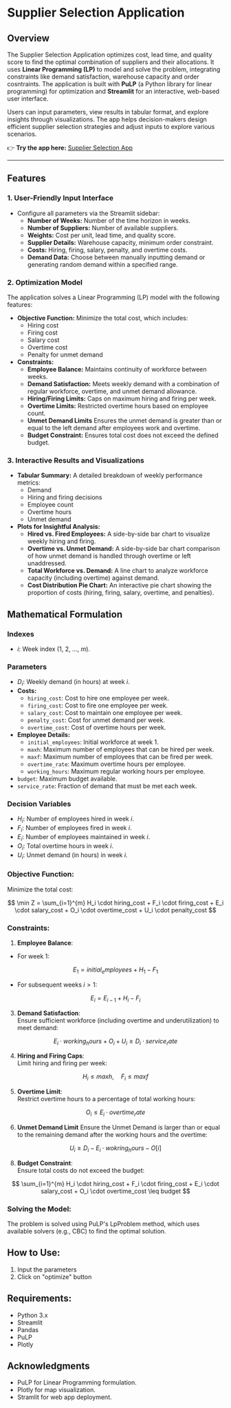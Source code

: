 # Supplier Selection Application

## Overview
The Supplier Selection Application optimizes cost, lead time, and quality score to find the optimal combination of suppliers and their allocations. It uses **Linear Programming (LP)** to model and solve the problem, integrating constraints like demand satisfaction, warehouse capacity and order cosntraints. The application is built with **PuLP** (a Python library for linear programming) for optimization and **Streamlit** for an interactive, web-based user interface.

Users can input parameters, view results in tabular format, and explore insights through visualizations. The app helps decision-makers design efficient supplier selection strategies and adjust inputs to explore various scenarios.  

👉 **Try the app here:** [Supplier Selection App](https://supplier-selection-application-5hhlomtv722jufn4z4wioe.streamlit.app/)

---

## Features

### 1. **User-Friendly Input Interface**
- Configure all parameters via the Streamlit sidebar:
  - **Number of Weeks:** Number of the time horizon in weeks.
  - **Number of Suppliers:** Number of available suppliers.
  - **Weights:** Cost per unit, lead time, and quality score.
  - **Supplier Details:** Warehouse capacity, minimum order constraint.
  - **Costs:** Hiring, firing, salary, penalty, and overtime costs.
  - **Demand Data:** Choose between manually inputting demand or generating random demand within a specified range.

### 2. **Optimization Model**
The application solves a Linear Programming (LP) model with the following features:
- **Objective Function:** Minimize the total cost, which includes:
  - Hiring cost
  - Firing cost
  - Salary cost
  - Overtime cost
  - Penalty for unmet demand
- **Constraints:**
  - **Employee Balance:** Maintains continuity of workforce between weeks.
  - **Demand Satisfaction:** Meets weekly demand with a combination of regular workforce, overtime, and unmet demand allowance.
  - **Hiring/Firing Limits:** Caps on maximum hiring and firing per week.
  - **Overtime Limits:** Restricted overtime hours based on employee count.
  - **Unmet Demand Limits** Ensures the unmet demand is greater than or equal to the left demand after employees work and overtime.
  - **Budget Constraint:** Ensures total cost does not exceed the defined budget.

### 3. **Interactive Results and Visualizations**
- **Tabular Summary:** A detailed breakdown of weekly performance metrics:
  - Demand
  - Hiring and firing decisions
  - Employee count
  - Overtime hours
  - Unmet demand
- **Plots for Insightful Analysis:**
  - **Hired vs. Fired Employees:** A side-by-side bar chart to visualize weekly hiring and firing.
  - **Overtime vs. Unmet Demand:** A side-by-side bar chart comparison of how unmet demand is handled through overtime or left unaddressed.
  - **Total Workforce vs. Demand:** A line chart to analyze workforce capacity (including overtime) against demand.
  - **Cost Distribution Pie Chart:** An interactive pie chart showing the proportion of costs (hiring, firing, salary, overtime, and penalties).

## Mathematical Formulation

### **Indexes**
- $i$: Week index (1, 2, ..., $m$).

### **Parameters**
- $D_i$: Weekly demand (in hours) at week $i$.
- **Costs:**
  - `hiring_cost`: Cost to hire one employee per week.
  - `firing_cost`: Cost to fire one employee per week.
  - `salary_cost`: Cost to maintain one employee per week.
  - `penalty_cost`: Cost for unmet demand per week.
  - `overtime_cost`: Cost of overtime hours per week.
- **Employee Details:**
  - `initial_employees`: Initial workforce at week 1.
  - `maxh`: Maximum number of employees that can be hired per week.
  - `maxf`: Maximum number of employees that can be fired per week.
  - `overtime_rate`: Maximum overtime hours per employee.
  - `working_hours`: Maximum regular working hours per employee.
- `budget`: Maximum budget available.
- `service_rate`: Fraction of demand that must be met each week.

### **Decision Variables**
- $H_i$: Number of employees hired in week $i$.
- $F_i$: Number of employees fired in week $i$.
- $E_i$: Number of employees maintained in week $i$.
- $O_i$: Total overtime hours in week $i$.
- $U_i$: Unmet demand (in hours) in week $i$.

### **Objective Function**:
Minimize the total cost:

$$
\min Z = \sum_{i=1}^{m} H_i \cdot hiring_cost + F_i \cdot firing_cost + E_i \cdot salary_cost + O_i \cdot overtime_cost + U_i \cdot penalty_cost
$$

### **Constraints**:

1. **Employee Balance**:
- For week 1:  

$$ 
E_1 = initial_employees + H_1 - F_1 
$$

- For subsequent weeks $i > 1$:

$$ 
E_i = E_{i-1} + H_i - F_i 
$$

3. **Demand Satisfaction**:  
Ensure sufficient workforce (including overtime and underutilization) to meet demand:  

$$ 
E_i \cdot working_hours + O_i + U_i \geq D_i \cdot service_rate
$$

4. **Hiring and Firing Caps**:  
Limit hiring and firing per week:  

$$ 
H_i \leq maxh, \quad F_i \leq maxf 
$$

5. **Overtime Limit**:  
Restrict overtime hours to a percentage of total working hours:  

$$ 
O_i \leq E_i \cdot overtime_rate 
$$

6. **Unmet Demand Limit**
Ensure the Unmet Demand is larger than or equal to the remaining demand after the working hours and the overtime:

$$
U_i \geq D_i - E_i \cdot wokring_hours - O[i]
$$

8. **Budget Constraint**:  
Ensure total costs do not exceed the budget:  

$$ 
\sum_{i=1}^{m} H_i \cdot hiring_cost + F_i \cdot firing_cost + E_i \cdot salary_cost + O_i \cdot overtime_cost \leq budget 
$$
   
### Solving the Model:
The problem is solved using PuLP's LpProblem method, which uses available solvers (e.g., CBC) to find the optimal solution.

## How to Use:
1. Input the parameters
2. Click on "optimize" button

## Requirements:
- Python 3.x
- Streamlit
- Pandas
- PuLP
- Plotly

## Acknowledgments
- PuLP for Linear Programming formulation.
- Plotly for map visualization.
- Stramlit for web app deployment.
